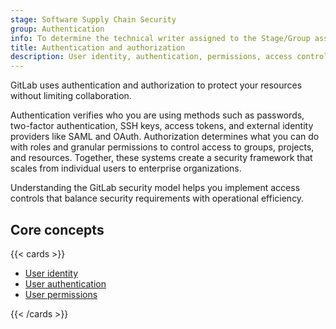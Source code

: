 ```yaml
---
stage: Software Supply Chain Security
group: Authentication
info: To determine the technical writer assigned to the Stage/Group associated with this page, see https://handbook.gitlab.com/handbook/product/ux/technical-writing/#assignments
title: Authentication and authorization
description: User identity, authentication, permissions, access controls, and security best practices.
---
```


GitLab uses authentication and authorization to protect your resources without limiting collaboration.

Authentication verifies who you are using methods such as passwords, two-factor authentication,
SSH keys, access tokens, and external identity providers like SAML and OAuth. Authorization
determines what you can do with roles and granular permissions to control access to groups,
projects, and resources. Together, these systems create a security framework that scales from
individual users to enterprise organizations.

Understanding the GitLab security model helps you implement access controls that balance security
requirements with operational efficiency.

## Core concepts

{{< cards >}}

- [User identity](../administration/auth/_index.md)
- [User authentication](user_authentication.md)
- [User permissions](user_permissions.md)

{{< /cards >}}
